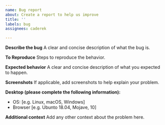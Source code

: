 ```yaml
---
name: Bug report
about: Create a report to help us improve
title: ''
labels: bug
assignees: caderek

---
```


**Describe the bug**
A clear and concise description of what the bug is.

**To Reproduce**
Steps to reproduce the behavior.

**Expected behavior**
A clear and concise description of what you expected to happen.

**Screenshots**
If applicable, add screenshots to help explain your problem.

**Desktop (please complete the following information):**
 - OS: [e.g. Linux, macOS, Windows]
 - Browser [e.g. Ubunto 18.04, Mojave, 10]

**Additional context**
Add any other context about the problem here.

